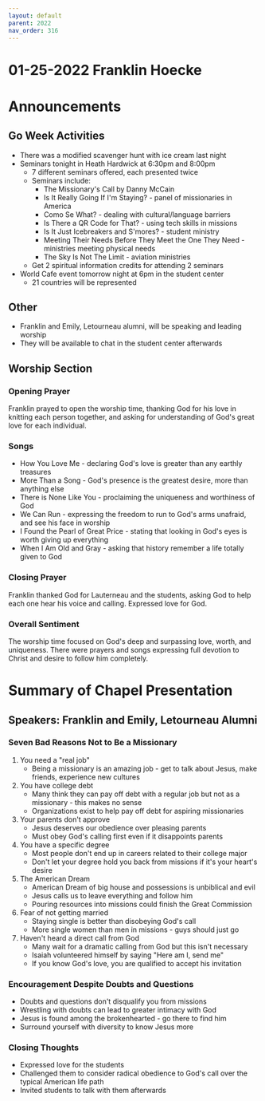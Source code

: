 ```yaml
---
layout: default
parent: 2022
nav_order: 316
---
```


# 01-25-2022 Franklin Hoecke



# Announcements

## Go Week Activities
- There was a modified scavenger hunt with ice cream last night
- Seminars tonight in Heath Hardwick at 6:30pm and 8:00pm
    - 7 different seminars offered, each presented twice
    - Seminars include:
        - The Missionary's Call by Danny McCain 
        - Is It Really Going If I'm Staying? - panel of missionaries in America
        - Como Se What? - dealing with cultural/language barriers
        - Is There a QR Code for That? - using tech skills in missions
        - Is It Just Icebreakers and S'mores? - student ministry
        - Meeting Their Needs Before They Meet the One They Need - ministries meeting physical needs
        - The Sky Is Not The Limit - aviation ministries
    - Get 2 spiritual information credits for attending 2 seminars 
- World Cafe event tomorrow night at 6pm in the student center
    - 21 countries will be represented

## Other
- Franklin and Emily, Letourneau alumni, will be speaking and leading worship
- They will be available to chat in the student center afterwards


## Worship Section

### Opening Prayer

Franklin prayed to open the worship time, thanking God for his love in knitting each person together, and asking for understanding of God's great love for each individual. 

### Songs 

- How You Love Me - declaring God's love is greater than any earthly treasures
- More Than a Song - God's presence is the greatest desire, more than anything else 
- There is None Like You - proclaiming the uniqueness and worthiness of God
- We Can Run - expressing the freedom to run to God's arms unafraid, and see his face in worship  
- I Found the Pearl of Great Price - stating that looking in God's eyes is worth giving up everything
- When I Am Old and Gray - asking that history remember a life totally given to God

### Closing Prayer

Franklin thanked God for Lauterneau and the students, asking God to help each one hear his voice and calling. Expressed love for God.

### Overall Sentiment

The worship time focused on God's deep and surpassing love, worth, and uniqueness. There were prayers and songs expressing full devotion to Christ and desire to follow him completely.


# Summary of Chapel Presentation

## Speakers: Franklin and Emily, Letourneau Alumni

### Seven Bad Reasons Not to Be a Missionary

1. You need a "real job" 
    - Being a missionary is an amazing job - get to talk about Jesus, make friends, experience new cultures
2. You have college debt 
    - Many think they can pay off debt with a regular job but not as a missionary - this makes no sense
    - Organizations exist to help pay off debt for aspiring missionaries 
3. Your parents don't approve
    - Jesus deserves our obedience over pleasing parents  
    - Must obey God's calling first even if it disappoints parents
4. You have a specific degree
    - Most people don't end up in careers related to their college major
    - Don't let your degree hold you back from missions if it's your heart's desire
5. The American Dream
    - American Dream of big house and possessions is unbiblical and evil
    - Jesus calls us to leave everything and follow him
    - Pouring resources into missions could finish the Great Commission  
6. Fear of not getting married
    - Staying single is better than disobeying God's call
    - More single women than men in missions - guys should just go
7. Haven't heard a direct call from God
    - Many wait for a dramatic calling from God but this isn't necessary
    - Isaiah volunteered himself by saying "Here am I, send me"
    - If you know God's love, you are qualified to accept his invitation

### Encouragement Despite Doubts and Questions

- Doubts and questions don't disqualify you from missions
- Wrestling with doubts can lead to greater intimacy with God 
- Jesus is found among the brokenhearted - go there to find him
- Surround yourself with diversity to know Jesus more

### Closing Thoughts

- Expressed love for the students
- Challenged them to consider radical obedience to God's call over the typical American life path
- Invited students to talk with them afterwards